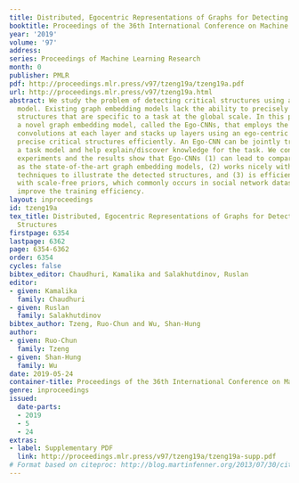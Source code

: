 ```yaml
---
title: Distributed, Egocentric Representations of Graphs for Detecting Critical Structures
booktitle: Proceedings of the 36th International Conference on Machine Learning
year: '2019'
volume: '97'
address: 
series: Proceedings of Machine Learning Research
month: 0
publisher: PMLR
pdf: http://proceedings.mlr.press/v97/tzeng19a/tzeng19a.pdf
url: http://proceedings.mlr.press/v97/tzeng19a.html
abstract: We study the problem of detecting critical structures using a graph embedding
  model. Existing graph embedding models lack the ability to precisely detect critical
  structures that are specific to a task at the global scale. In this paper, we propose
  a novel graph embedding model, called the Ego-CNNs, that employs the ego-convolutions
  convolutions at each layer and stacks up layers using an ego-centric way to detects
  precise critical structures efficiently. An Ego-CNN can be jointly trained with
  a task model and help explain/discover knowledge for the task. We conduct extensive
  experiments and the results show that Ego-CNNs (1) can lead to comparable task performance
  as the state-of-the-art graph embedding models, (2) works nicely with CNN visualization
  techniques to illustrate the detected structures, and (3) is efficient and can incorporate
  with scale-free priors, which commonly occurs in social network datasets, to further
  improve the training efficiency.
layout: inproceedings
id: tzeng19a
tex_title: Distributed, Egocentric Representations of Graphs for Detecting Critical
  Structures
firstpage: 6354
lastpage: 6362
page: 6354-6362
order: 6354
cycles: false
bibtex_editor: Chaudhuri, Kamalika and Salakhutdinov, Ruslan
editor:
- given: Kamalika
  family: Chaudhuri
- given: Ruslan
  family: Salakhutdinov
bibtex_author: Tzeng, Ruo-Chun and Wu, Shan-Hung
author:
- given: Ruo-Chun
  family: Tzeng
- given: Shan-Hung
  family: Wu
date: 2019-05-24
container-title: Proceedings of the 36th International Conference on Machine Learning
genre: inproceedings
issued:
  date-parts:
  - 2019
  - 5
  - 24
extras:
- label: Supplementary PDF
  link: http://proceedings.mlr.press/v97/tzeng19a/tzeng19a-supp.pdf
# Format based on citeproc: http://blog.martinfenner.org/2013/07/30/citeproc-yaml-for-bibliographies/
---
```

